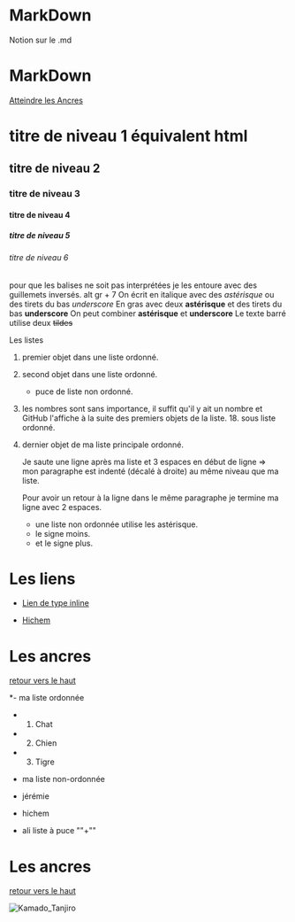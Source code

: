 # MarkDown
Notion sur le .md
# MarkDown

<a name="top"> 

[Atteindre les Ancres](#ancres)

# titre de niveau 1 équivalent html
## titre de niveau 2
### titre de niveau 3
#### titre de niveau 4
##### titre de niveau 5
###### titre de niveau 6

pour que les balises ne soit pas interprétées je les entoure avec des guillemets inversés. alt gr + 7
On écrit en italique avec des *astérisque* ou des tirets du bas _underscore_ 
En gras avec deux **astérisque** et des tirets du bas __underscore__
On peut combiner **__astérisque__** et **__underscore__**
Le texte barré utilise deux ~~tildes~~ 

Les listes
1. premier objet dans une liste ordonné.
2. second objet dans une liste ordonné.
    * puce de liste non ordonné.
18. les nombres sont sans importance, il suffit qu'il y ait un nombre et GitHub l'affiche à la suite des premiers objets de la liste.
    18. sous liste ordonné.
4. dernier objet de ma liste principale ordonné.

   Je saute une ligne après ma liste et 3 espaces en début de ligne =>  
   mon paragraphe est indenté (décalé à droite) au même niveau que ma liste.

   Pour avoir un retour à la ligne dans le même paragraphe je termine ma ligne avec 2 espaces.

   * une liste non ordonnée utilise les astérisque.
   - le signe moins.
   + et le signe plus.

# Les liens

* [Lien de type inline](https://www.google.com)

* [Hichem](https://www.google.com)

# Les ancres

[retour vers le haut](#top)

*- ma liste ordonnée
* 1. Chat
* 2. Chien
* 3. Tigre

* ma liste non-ordonnée
* jérémie
- hichem
* ali liste à puce ""+""

# Les ancres

[retour vers le haut](#top)

![Kamado_Tanjiro](https://media.giphy.com/media/J6JazAkCVLId91L4yM/giphy.gif)

